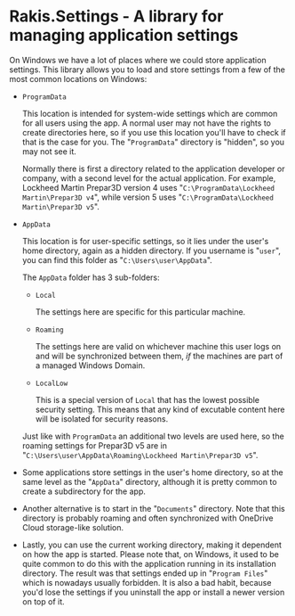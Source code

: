 # Rakis.Settings - A library for managing application settings

On Windows we have a lot of places where we could store application settings. This library allows you to load and store settings from a few of the most common locations on Windows:

- `ProgramData`

  This location is intended for system-wide settings which are common for all users using the app. A normal user may not have the rights to create directories here, so if you use this location you'll have to check if that is the case for you. The "`ProgramData`" directory is "hidden", so you may not see it.

  Normally there is first a directory related to the application developer or company, with a second level for the actual application. For example, Lockheed Martin Prepar3D version 4 uses "`C:\ProgramData\Lockheed Martin\Prepar3D v4`", while version 5 uses "`C:\ProgramData\Lockheed Martin\Prepar3D v5`".

- `AppData`

  This location is for user-specific settings, so it lies under the user's home directory, again as a hidden directory. If you username is "`user`", you can find this folder as "`C:\Users\user\AppData`".

  The `AppData` folder has 3 sub-folders:

  * `Local`

    The settings here are specific for this particular machine.

  * `Roaming`

    The settings here are valid on whichever machine this user logs on and will be synchronized between them, _if_ the machines are part of a managed Windows Domain.

  * `LocalLow`

    This is a special version of `Local` that has the lowest possible security setting. This means that any kind of excutable content here will be isolated for security reasons.

  Just like with `ProgramData` an additional two levels are used here, so the roaming settings for Prepar3D v5 are in "`C:\Users\user\AppData\Roaming\Lockheed Martin\Prepar3D v5`".

- Some applications store settings in the user's home directory, so at the same level as the "`AppData`" directory, although it is pretty common to create a subdirectory for the app.
- Another alternative is to start in the "`Documents`" directory. Note that this directory is probably roaming and often synchronized with OneDrive Cloud storage-like solution.
- Lastly, you can use the current working directory, making it dependent on how the app is started. Please note that, on Windows, it used to be quite common to do this with the application running in its installation directory. The result was that settings ended up in "`Program Files`" which is nowadays usually forbidden. It is also a bad habit, because you'd lose the settings if you uninstall the app or install a newer version on top of it.